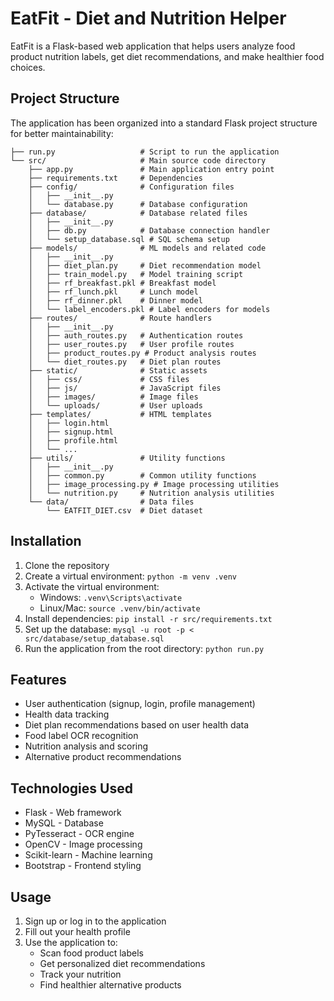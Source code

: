 # EatFit - Diet and Nutrition Helper

EatFit is a Flask-based web application that helps users analyze food product nutrition labels, get diet recommendations, and make healthier food choices.

## Project Structure

The application has been organized into a standard Flask project structure for better maintainability:

```
├── run.py                   # Script to run the application
└── src/                     # Main source code directory
    ├── app.py               # Main application entry point
    ├── requirements.txt     # Dependencies
    ├── config/              # Configuration files
    │   ├── __init__.py
    │   └── database.py      # Database configuration
    ├── database/            # Database related files
    │   ├── __init__.py
    │   ├── db.py            # Database connection handler
    │   └── setup_database.sql # SQL schema setup
    ├── models/              # ML models and related code
    │   ├── __init__.py
    │   ├── diet_plan.py     # Diet recommendation model
    │   ├── train_model.py   # Model training script
    │   ├── rf_breakfast.pkl # Breakfast model
    │   ├── rf_lunch.pkl     # Lunch model
    │   ├── rf_dinner.pkl    # Dinner model
    │   └── label_encoders.pkl # Label encoders for models
    ├── routes/              # Route handlers
    │   ├── __init__.py
    │   ├── auth_routes.py   # Authentication routes
    │   ├── user_routes.py   # User profile routes
    │   ├── product_routes.py # Product analysis routes
    │   └── diet_routes.py   # Diet plan routes
    ├── static/              # Static assets
    │   ├── css/             # CSS files
    │   ├── js/              # JavaScript files
    │   ├── images/          # Image files
    │   └── uploads/         # User uploads
    ├── templates/           # HTML templates
    │   ├── login.html
    │   ├── signup.html
    │   ├── profile.html
    │   └── ...
    ├── utils/               # Utility functions
    │   ├── __init__.py
    │   ├── common.py        # Common utility functions
    │   ├── image_processing.py # Image processing utilities
    │   └── nutrition.py     # Nutrition analysis utilities
    └── data/                # Data files
        └── EATFIT_DIET.csv  # Diet dataset
```

## Installation

1. Clone the repository
2. Create a virtual environment: `python -m venv .venv`
3. Activate the virtual environment:
   - Windows: `.venv\Scripts\activate`
   - Linux/Mac: `source .venv/bin/activate`
4. Install dependencies: `pip install -r src/requirements.txt`
5. Set up the database: `mysql -u root -p < src/database/setup_database.sql`
6. Run the application from the root directory: `python run.py`

## Features

- User authentication (signup, login, profile management)
- Health data tracking
- Diet plan recommendations based on user health data
- Food label OCR recognition
- Nutrition analysis and scoring
- Alternative product recommendations

## Technologies Used

- Flask - Web framework
- MySQL - Database
- PyTesseract - OCR engine
- OpenCV - Image processing
- Scikit-learn - Machine learning
- Bootstrap - Frontend styling

## Usage

1. Sign up or log in to the application
2. Fill out your health profile
3. Use the application to:
   - Scan food product labels
   - Get personalized diet recommendations
   - Track your nutrition
   - Find healthier alternative products 